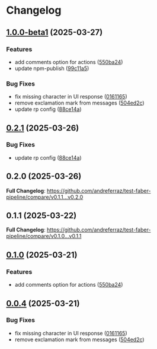# Changelog

## [1.0.0-beta1](https://github.com/andreferraz/test-faber-pipeline/compare/v1.0.0-beta0...v1.0.0-beta1) (2025-03-27)


### Features

* add comments option for actions ([550ba24](https://github.com/andreferraz/test-faber-pipeline/commit/550ba24b5375172c7fa5b0cc322e24b75e9220f4))
* update npm-publish ([99c11a5](https://github.com/andreferraz/test-faber-pipeline/commit/99c11a5aa371f945648545cbd1dff9a9aa81cfdc))


### Bug Fixes

* fix missing character in UI response ([0161165](https://github.com/andreferraz/test-faber-pipeline/commit/016116564e8ca40094f37ee4e4a1d9917885e068))
* remove exclamation mark from messages ([504ed2c](https://github.com/andreferraz/test-faber-pipeline/commit/504ed2c65230832eabeea17a97246336fb2e31bb))
* update rp config ([88ce14a](https://github.com/andreferraz/test-faber-pipeline/commit/88ce14a72fe1de35fda818532c621ac584259c5d))

## [0.2.1](https://github.com/andreferraz/test-faber-pipeline/compare/v0.2.0...v0.2.1) (2025-03-26)


### Bug Fixes

* update rp config ([88ce14a](https://github.com/andreferraz/test-faber-pipeline/commit/88ce14a72fe1de35fda818532c621ac584259c5d))

## 0.2.0 (2025-03-26)

**Full Changelog**: https://github.com/andreferraz/test-faber-pipeline/compare/v0.1.1...v0.2.0

## 0.1.1 (2025-03-22)

**Full Changelog**: https://github.com/andreferraz/test-faber-pipeline/compare/v0.1.0...v0.1.1

## [0.1.0](https://github.com/andreferraz/test-faber-pipeline/compare/v0.0.4...v0.1.0) (2025-03-21)


### Features

* add comments option for actions ([550ba24](https://github.com/andreferraz/test-faber-pipeline/commit/550ba24b5375172c7fa5b0cc322e24b75e9220f4))

## [0.0.4](https://github.com/andreferraz/test-faber-pipeline/compare/v0.0.3...v0.0.4) (2025-03-21)


### Bug Fixes

* fix missing character in UI response ([0161165](https://github.com/andreferraz/test-faber-pipeline/commit/016116564e8ca40094f37ee4e4a1d9917885e068))
* remove exclamation mark from messages ([504ed2c](https://github.com/andreferraz/test-faber-pipeline/commit/504ed2c65230832eabeea17a97246336fb2e31bb))
